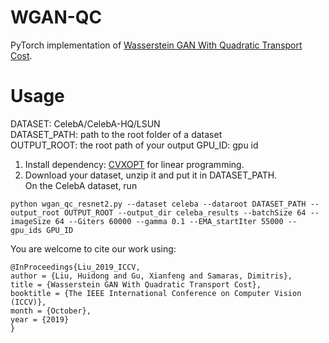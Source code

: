 # WGAN-QC
PyTorch implementation of [Wasserstein GAN With Quadratic Transport Cost](http://openaccess.thecvf.com/content_ICCV_2019/html/Liu_Wasserstein_GAN_With_Quadratic_Transport_Cost_ICCV_2019_paper.html).
# Usage
DATASET: CelebA/CelebA-HQ/LSUN <br>
DATASET_PATH: path to the root folder of a dataset <br>
OUTPUT_ROOT: the root path of your output
GPU_ID: gpu id
1. Install dependency: [CVXOPT](https://cvxopt.org/) for linear programming. <br> 
2. Download your dataset, unzip it and put it in DATASET_PATH. <br>
On the CelebA dataset, run 
```
python wgan_qc_resnet2.py --dataset celeba --dataroot DATASET_PATH --output_root OUTPUT_ROOT --output_dir celeba_results --batchSize 64 --imageSize 64 --Giters 60000 --gamma 0.1 --EMA_startIter 55000 --gpu_ids GPU_ID
```
You are welcome to cite our work using:
```
@InProceedings{Liu_2019_ICCV,
author = {Liu, Huidong and Gu, Xianfeng and Samaras, Dimitris},
title = {Wasserstein GAN With Quadratic Transport Cost},
booktitle = {The IEEE International Conference on Computer Vision (ICCV)},
month = {October},
year = {2019}
}
```
